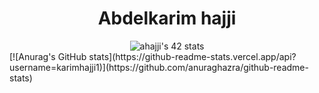 <h1 align="center">Abdelkarim hajji</h1>
<div align="center">
  <img src="https://badge.mediaplus.ma/greenbinary/ahajji" alt="ahajji's 42 stats" />
</div>
[![Anurag's GitHub stats](https://github-readme-stats.vercel.app/api?username=karimhajji1)](https://github.com/anuraghazra/github-readme-stats)
